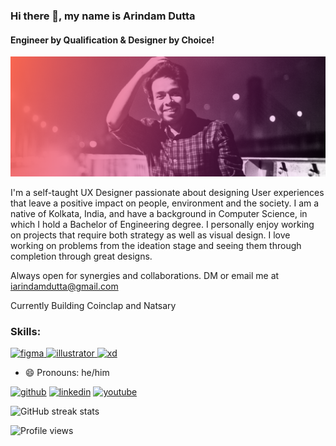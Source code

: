 ### Hi there 👋, my name is Arindam Dutta
#### Engineer by Qualification & Designer by Choice!
![Engineer by Qualification & Designer by Choice!](https://github.com/iarindamofficial/iarindamofficial/blob/main/Hey.png)

I'm a self-taught UX Designer passionate about designing User experiences that leave a positive impact on people, environment and the society. I am a native of Kolkata, India, and have a background in Computer Science, in which I hold a Bachelor of Engineering degree. I personally enjoy working on projects that require both strategy as well as visual design. I love working on problems from the ideation stage and seeing them through completion through great designs.


Always open for synergies and collaborations. DM or email me at iarindamdutta@gmail.com

Currently Building Coinclap and Natsary

<h3 align="left">Skills:</h3>
<p align="left"> <a href="https://www.figma.com/" target="_blank" rel="noreferrer"> <img src="https://www.vectorlogo.zone/logos/figma/figma-icon.svg" alt="figma" width="40" height="40"/> </a> <a href="https://www.adobe.com/in/products/illustrator.html" target="_blank" rel="noreferrer"> <img src="https://www.vectorlogo.zone/logos/adobe_illustrator/adobe_illustrator-icon.svg" alt="illustrator" width="40" height="40"/> </a> <a href="https://www.adobe.com/products/xd.html" target="_blank" rel="noreferrer"> <img src="https://cdn.worldvectorlogo.com/logos/adobe-xd.svg" alt="xd" width="40" height="40"/> </a> </p>


- 😄 Pronouns: he/him 


[<img src='https://cdn.jsdelivr.net/npm/simple-icons@3.0.1/icons/github.svg' alt='github' height='40'>](https://github.com/iarindamofficial)  [<img src='https://cdn.jsdelivr.net/npm/simple-icons@3.0.1/icons/linkedin.svg' alt='linkedin' height='40'>](https://www.linkedin.com/in/iarindamofficial/)
[<img src='https://cdn.jsdelivr.net/npm/simple-icons@3.0.1/icons/youtube.svg' alt='youtube' height='40'>](https://www.youtube.com/c/CreateSkyOfficial)  

![GitHub streak stats](https://github-readme-streak-stats.herokuapp.com/?user=iarindamofficial)  

![Profile views](https://gpvc.arturio.dev/iarindamofficial)
